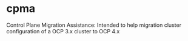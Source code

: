 # cpma
Control Plane Migration Assistance:  Intended to help migration cluster configuration of a OCP 3.x cluster to OCP 4.x
